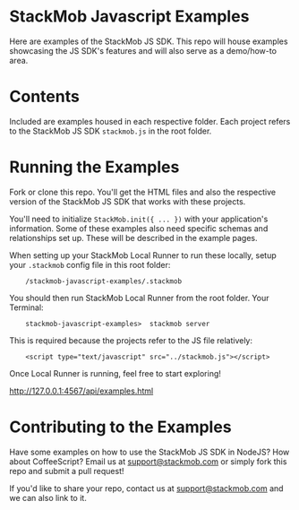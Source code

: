 # StackMob Javascript Examples

Here are examples of the StackMob JS SDK.  This repo will house examples showcasing the JS SDK's features and will also serve as a demo/how-to area. 

# Contents

Included are examples housed in each respective folder.  Each project refers to the StackMob JS SDK `stackmob.js` in the root folder. 

# Running the Examples 

Fork or clone this repo.  You'll get the HTML files and also the respective version of the StackMob JS SDK that works with these projects.

You'll need to initialize `StackMob.init({ ... })` with your application's information.  Some of these examples also need specific schemas and relationships set up.  These will be described in the example pages.

When setting up your StackMob Local Runner to run these locally, setup your `.stackmob` config file in this root folder:

		/stackmob-javascript-examples/.stackmob
		
You should then run StackMob Local Runner from the root folder.  Your Terminal:

		stackmob-javascript-examples>  stackmob server
   
This is required because the projects refer to the JS file relatively:

		<script type="text/javascript" src="../stackmob.js"></script>
		
Once Local Runner is running, feel free to start exploring!

<a href="http://127.0.0.1:4567/api/examples.html" target="_blank">http://127.0.0.1:4567/api/examples.html</a>

# Contributing to the Examples

Have some examples on how to use the StackMob JS SDK in NodeJS?  How about CoffeeScript?  Email us at support@stackmob.com or simply fork this repo and submit a pull request!  

If you'd like to share your repo, contact us at support@stackmob.com and we can also link to it.

